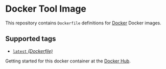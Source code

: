 Docker Tool Image
====================

This repository contains `Dockerfile` definitions for [Docker][docker] Docker images.

## Supported tags

* [`latest` _(Dockerfile)_](Dockerfile)

Getting started for this docker container at the [Docker Hub][registry].

[docker]: https://www.docker.com
[registry]: https://hub.docker.com/r/zealic/docker
